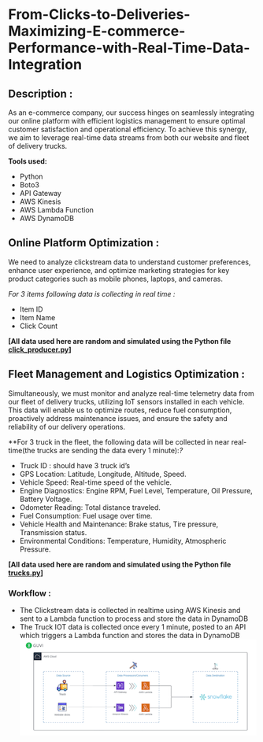 # From-Clicks-to-Deliveries-Maximizing-E-commerce-Performance-with-Real-Time-Data-Integration
## Description :
As an e-commerce company, our success hinges on seamlessly integrating our online platform with efficient logistics management to ensure optimal customer satisfaction and operational efficiency. To achieve this synergy, we aim to leverage real-time data streams from both our website and fleet of delivery trucks.

**Tools used:**
- Python
- Boto3
- API Gateway
- AWS Kinesis
- AWS Lambda Function
- AWS DynamoDB
  
## Online Platform Optimization :
We need to analyze clickstream data to understand customer preferences, enhance user experience, and optimize marketing strategies for key product categories such as mobile phones, laptops, and cameras.

*For 3 items following data is collecting in real time :*

   - Item ID
   - Item Name
   - Click Count

**[All data used here are random and simulated using the Python file [click_producer.py](click_producer.py)]**

## Fleet Management and Logistics Optimization :
Simultaneously, we must monitor and analyze real-time telemetry data from our fleet of delivery trucks, utilizing IoT sensors installed in each vehicle. This data will enable us to optimize routes, reduce fuel consumption, proactively address maintenance issues, and ensure the safety and reliability of our delivery operations.

**For 3 truck in the fleet, the following data will be collected in near real-time(the trucks are sending the data every 1 minute):*?*

- Truck ID : should have 3 truck id’s
- GPS Location: Latitude, Longitude, Altitude, Speed.
- Vehicle Speed: Real-time speed of the vehicle.
- Engine Diagnostics: Engine RPM, Fuel Level, Temperature, Oil Pressure, Battery Voltage.
- Odometer Reading: Total distance traveled.
- Fuel Consumption: Fuel usage over time.
- Vehicle Health and Maintenance: Brake status, Tire pressure, Transmission status.
- Environmental Conditions: Temperature, Humidity, Atmospheric Pressure.

**[All data used here are random and simulated using the Python file [trucks.py](trucks.py)]**

### Workflow :

- The Clickstream data is collected in realtime using AWS Kinesis and sent to a Lambda function to process and store the data in DynamoDB
- The Truck IOT data is collected once every 1 minute, posted to an API which triggers a Lambda function and stores the data in DynamoDB
![](image.gif)
